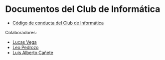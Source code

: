 # Documentos del Club de Informática 

- [Código de conducta del Club de Informática](/docs/codigo_de_conducta.md)




Colaboradores:
- [Lucas Vega](https://github.com/LucasVega777)
- [Leo Pedrozo](https://github.com/LeoPedrozo)
- [Luis Alberto Cañete](https://github.com/LuisAlbertoCB)
